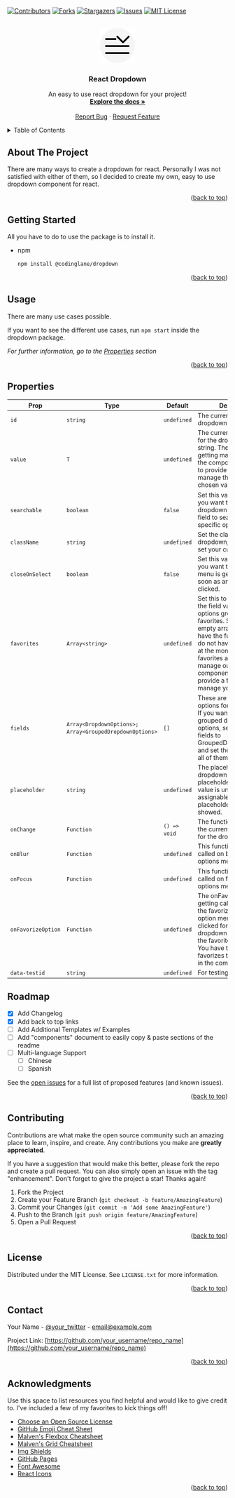 <!-- Improved compatibility of back to top link: See: https://github.com/CodingLane/dropdown/pull/73 -->

<a name="readme-top"></a>

<!--
*** Thanks for checking out the Best-README-Template. If you have a suggestion
*** that would make this better, please fork the repo and create a pull request
*** or simply open an issue with the tag "enhancement".
*** Don't forget to give the project a star!
*** Thanks again! Now go create something AMAZING! :D
-->

<!-- PROJECT SHIELDS -->
<!--
*** I'm using markdown "reference style" links for readability.
*** Reference links are enclosed in brackets [ ] instead of parentheses ( ).
*** See the bottom of this document for the declaration of the reference variables
*** for contributors-url, forks-url, etc. This is an optional, concise syntax you may use.
*** https://www.markdownguide.org/basic-syntax/#reference-style-links
-->

[![Contributors][contributors-shield]][contributors-url]
[![Forks][forks-shield]][forks-url]
[![Stargazers][stars-shield]][stars-url]
[![Issues][issues-shield]][issues-url]
[![MIT License][license-shield]][license-url]

<!-- PROJECT LOGO -->
<br />
<div align="center">
  <a href="https://github.com/CodingLane/dropdown">
    <img src="public/icon.png" alt="Logo" width="80" height="80">
  </a>

  <h3 align="center">React Dropdown</h3>

  <p align="center">
    An easy to use react dropdown for your project!
    <br />
    <a href="https://github.com/CodingLane/dropdown#readme"><strong>Explore the docs »</strong></a>
    <br />
    <br />
    <a href="https://github.com/CodingLane/dropdown/issues">Report Bug</a>
    ·
    <a href="https://github.com/CodingLane/dropdown/issues">Request Feature</a>
  </p>
</div>

<!-- TABLE OF CONTENTS -->
<details>
  <summary>Table of Contents</summary>
  <ol>
    <li>
      <a href="#about-the-project">About The Project</a>
    </li>
    <li>
      <a href="#getting-started">Getting Started</a>
    </li>
    <li><a href="#usage">Usage</a></li>
    <li><a href="#properties">Properties</a></li>
    <li><a href="#roadmap">Roadmap</a></li>
    <li><a href="#contributing">Contributing</a></li>
    <li><a href="#license">License</a></li>
    <li><a href="#contact">Contact</a></li>
    <li><a href="#acknowledgments">Acknowledgments</a></li>
  </ol>
</details>

<!-- ABOUT THE PROJECT -->

## About The Project

There are many ways to create a dropdown for react. Personally I was not satisfied with either of them,
so I decided to create my own, easy to use dropdown component for react.

<p align="right">(<a href="#readme-top">back to top</a>)</p>

<!-- GETTING STARTED -->

## Getting Started

All you have to do to use the package is to install it.

-   npm
    ```sh
    npm install @codinglane/dropdown
    ```

<p align="right">(<a href="#readme-top">back to top</a>)</p>

<!-- USAGE EXAMPLES -->

## Usage

There are many use cases possible.

If you want to see the different use cases, run `npm start` inside the dropdown package.

_For further information, go to the [Properties](#properties) section_

<p align="right">(<a href="#readme-top">back to top</a>)</p>

<!-- ROADMAP -->

## Properties

| Prop               | Type                                                    | Default      | Description                                                                                                                                                                                                                                                                                                          |
| ------------------ | ------------------------------------------------------- | ------------ | -------------------------------------------------------------------------------------------------------------------------------------------------------------------------------------------------------------------------------------------------------------------------------------------------------------------- |
| `id`               | `string`                                                | `undefined`  | The current id of the dropdown                                                                                                                                                                                                                                                                                       |
| `value`            | `T`                                                     | `undefined`  | The current chosen value for the dropdown, typeof string. The value is not getting managed inside the component. You have to provide a function to manage the current chosen value.                                                                                                                                  |
| `searchable`       | `boolean`                                               | `false`      | Set this value to true, if you want to have a dropdown with an input field to search for an specific option.                                                                                                                                                                                                         |
| `className`        | `string`                                                | `undefined`  | Set the classname of the dropdown, if you want to set your custom style.                                                                                                                                                                                                                                             |
| `closeOnSelect`    | `boolean`                                               | `false`      | Set this value to true, if you want that the options menu is getting closed as soon as an option is clicked.                                                                                                                                                                                                         |
| `favorites`        | `Array<string>`                                         | `undefined`  | Set this to a string array of the field values, to have options grouped by favorites. Set it to an empty array, if you want to have the functionality but do not have any favorites at the moment. The favorites are getting manage outside this component. You have to provide a function to manage your favorites. |
| `fields`           | `Array<DropdownOptions>; Array<GroupedDropdownOptions>` | `[]`         | These are the possible options for the dropdown. If you want to have grouped dropdown options, set the type of the fields to GroupedDropdownOptions and set the group tag for all of them.                                                                                                                           |
| `placeholder`      | `string`                                                | `undefined`  | The placeholder for the dropdown field. When the placeholder is set and the value is undefined or not assignable to any field, the placeholder is getting showed.                                                                                                                                                    |
| `onChange`         | `Function`                                              | `() => void` | The function to manage the current chosen value for the dropdown.                                                                                                                                                                                                                                                    |
| `onBlur`           | `Function`                                              | `undefined`  | This function is getting called on blur of the options menu.                                                                                                                                                                                                                                                         |
| `onFocus`          | `Function`                                              | `undefined`  | This function is getting called on focus of the options menu.                                                                                                                                                                                                                                                        |
| `onFavorizeOption` | `Function`                                              | `undefined`  | The onFavorizeOption is getting called as soon as the favorize icon in the option menu is getting clicked for an option. This dropdown do not manage the favorites on its own. You have to manage the favorizes to see changes in the component.                                                                     |
| `data-testid`      | `string`                                                | `undefined`  | For testing purpose.                                                                                                                                                                                                                                                                                                 |

## Roadmap

-   [x] Add Changelog
-   [x] Add back to top links
-   [ ] Add Additional Templates w/ Examples
-   [ ] Add "components" document to easily copy & paste sections of the readme
-   [ ] Multi-language Support
    -   [ ] Chinese
    -   [ ] Spanish

See the [open issues](https://github.com/CodingLane/dropdown/issues) for a full list of proposed features (and known issues).

<p align="right">(<a href="#readme-top">back to top</a>)</p>

<!-- CONTRIBUTING -->

## Contributing

Contributions are what make the open source community such an amazing place to learn, inspire, and create. Any contributions you make are **greatly appreciated**.

If you have a suggestion that would make this better, please fork the repo and create a pull request. You can also simply open an issue with the tag "enhancement".
Don't forget to give the project a star! Thanks again!

1. Fork the Project
2. Create your Feature Branch (`git checkout -b feature/AmazingFeature`)
3. Commit your Changes (`git commit -m 'Add some AmazingFeature'`)
4. Push to the Branch (`git push origin feature/AmazingFeature`)
5. Open a Pull Request

<p align="right">(<a href="#readme-top">back to top</a>)</p>

<!-- LICENSE -->

## License

Distributed under the MIT License. See `LICENSE.txt` for more information.

<p align="right">(<a href="#readme-top">back to top</a>)</p>

<!-- CONTACT -->

## Contact

Your Name - [@your_twitter](https://twitter.com/your_username) - email@example.com

Project Link: [https://github.com/your_username/repo_name](https://github.com/your_username/repo_name)

<p align="right">(<a href="#readme-top">back to top</a>)</p>

<!-- ACKNOWLEDGMENTS -->

## Acknowledgments

Use this space to list resources you find helpful and would like to give credit to. I've included a few of my favorites to kick things off!

-   [Choose an Open Source License](https://choosealicense.com)
-   [GitHub Emoji Cheat Sheet](https://www.webpagefx.com/tools/emoji-cheat-sheet)
-   [Malven's Flexbox Cheatsheet](https://flexbox.malven.co/)
-   [Malven's Grid Cheatsheet](https://grid.malven.co/)
-   [Img Shields](https://shields.io)
-   [GitHub Pages](https://pages.github.com)
-   [Font Awesome](https://fontawesome.com)
-   [React Icons](https://react-icons.github.io/react-icons/search)

<p align="right">(<a href="#readme-top">back to top</a>)</p>

<!-- MARKDOWN LINKS & IMAGES -->
<!-- https://www.markdownguide.org/basic-syntax/#reference-style-links -->

[contributors-shield]: https://img.shields.io/github/contributors/CodingLane/dropdown.svg?style=for-the-badge
[contributors-url]: https://github.com/CodingLane/dropdown/graphs/contributors
[forks-shield]: https://img.shields.io/github/forks/CodingLane/dropdown.svg?style=for-the-badge
[forks-url]: https://github.com/CodingLane/dropdown/network/members
[stars-shield]: https://img.shields.io/github/stars/CodingLane/dropdown.svg?style=for-the-badge
[stars-url]: https://github.com/CodingLane/dropdown/stargazers
[issues-shield]: https://img.shields.io/github/issues/CodingLane/dropdown.svg?style=for-the-badge
[issues-url]: https://github.com/CodingLane/dropdown/issues
[license-shield]: https://img.shields.io/github/license/CodingLane/dropdown.svg?style=for-the-badge
[license-url]: https://github.com/CodingLane/dropdown/blob/master/LICENSE.txt
[linkedin-shield]: https://img.shields.io/badge/-LinkedIn-black.svg?style=for-the-badge&logo=linkedin&colorB=555
[linkedin-url]: https://linkedin.com/in/othneildrew
[product-screenshot]: images/screenshot.png
[Next.js]: https://img.shields.io/badge/next.js-000000?style=for-the-badge&logo=nextdotjs&logoColor=white
[Next-url]: https://nextjs.org/
[React.js]: https://img.shields.io/badge/React-20232A?style=for-the-badge&logo=react&logoColor=61DAFB
[React-url]: https://reactjs.org/
[Vue.js]: https://img.shields.io/badge/Vue.js-35495E?style=for-the-badge&logo=vuedotjs&logoColor=4FC08D
[Vue-url]: https://vuejs.org/
[Angular.io]: https://img.shields.io/badge/Angular-DD0031?style=for-the-badge&logo=angular&logoColor=white
[Angular-url]: https://angular.io/
[Svelte.dev]: https://img.shields.io/badge/Svelte-4A4A55?style=for-the-badge&logo=svelte&logoColor=FF3E00
[Svelte-url]: https://svelte.dev/
[Laravel.com]: https://img.shields.io/badge/Laravel-FF2D20?style=for-the-badge&logo=laravel&logoColor=white
[Laravel-url]: https://laravel.com
[Bootstrap.com]: https://img.shields.io/badge/Bootstrap-563D7C?style=for-the-badge&logo=bootstrap&logoColor=white
[Bootstrap-url]: https://getbootstrap.com
[JQuery.com]: https://img.shields.io/badge/jQuery-0769AD?style=for-the-badge&logo=jquery&logoColor=white
[JQuery-url]: https://jquery.com
